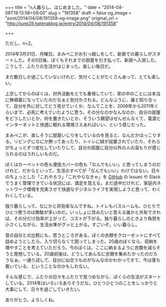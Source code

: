 +++
title = "n人暮らし、はじめました。"
date = "2014-04-08T19:13:58+09:00"
slug = "191358"
draft = false
og_image = "post/2014/04/08/191358-og-image.png"
original_url = "http://june29.hatenablog.jp/entry/2014/04/08/191358"

+++

<p>ただし、n=2。</p>
<p>2014年3月31日、月曜日。まみぺこがお引っ越しをして、新居での暮らしがスタートした。その5日後、ぼくもそれまでの部屋を引き払って、新居へ入居した。こうして、ふたりの生活がはじまった。楽しい毎日だ。</p>
<p>まだ数日しか過ごしていないけれど、気付くことがたくさんあって、とても楽しい。</p>
<p>上京してからのぼくは、対外活動をとても重視していて、家の中のことには本当に無頓着になっていたのだなぁと気付かされる。どんなふうに、誰と知り合って、自分を外に対してどう見せていくか、なんてことを、2008年から2011年くらいまで、必死に考えていたように思う。その分なのかなんなのか、自分の部屋をどうしたいとか、何を置きたいとか、そういう願望はぜんぜんなくて、電源とインターネットと快適に眠れる環境さえあればいい、という感じだった。</p>
<p>まみぺこが、楽しそうに部屋いじりをしているのを見ると、なんだかほっこりする。リビングになにか飾ってあったり、トイレに緑が設置されていたり、それらがちょっとずつ変化していたりして、自分の部屋に自分以外の人の温もりが感じられるのはうれしいものだ。</p>
<p>ぼくはカーペットの色も便座カバーの色も「なんでもいい」と思ってしまうのだけれど、だからといって、生活のすべてが「なんでもいい」わけではない。日々のちょっとした「これやろう」「これやらなきゃ」を <a class="keyword" href="http://d.hatena.ne.jp/keyword/GitHub">GitHub</a> の Issues や Slack でうまく管理できている状況には、満足を覚える。まだ途中だけれど、家庭内ネットワーク環境を充実させて快適なデジタルライフを実現しようと思って、わくわくしている。</p>
<p>独り暮らしって、なにかと非効率なんですね。トイレもバスルームも、ひとりでひとつ使うのは無駄が多いのだ。いっしょに住みたいと思える誰かと共有できれば、その分だけ効率が上がって、コストが下がる。独り暮らしのときより負担を小さくしながら、生活水準がグッと上がる。すごいぞ。いい暮らし。</p>
<p>昔の自分との比較にも、思うところがある。ぼくの衣類をクローゼットにすべて詰めようとしたら、入り切らなくて困ってしまった。20歳のぼくなら、収納を増やすことを考えていただろう。今のぼくは、ここに納まるように衣類を減らそうと発想している。20歳前後は、どうしてあんなに衣類を集めたかったのだろうなぁ。一通り試して、自分に似合うものがなんなのかわかってきて、今は落ち着いている、ということなのかもしれない。</p>
<p>そんな感じで、ふたりの日々をふたりで見つめながら、ぼくらの生活がスタートしている。2014年はいろいろありそうだな。ひとつひとつのことをしっかりと大事にして、日々を過ごしていきたい。</p>
<p>ありがとう。よろしくね。</p>